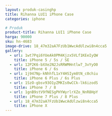 ```yaml
---
layout: produk-casinghp
title: Rihanna LUI1 iPhone Case
categories: iphone

# Produk
product-title: Rihanna LUI1 iPhone Case
harga: 90000
sku: hn-4683
image-drive: 18_47m32aA7FzUb1WwcAdUlzwi8n4cca5
gallery:
  - url: 1wt7Pqi6YUeAk0PM4Kjzx5VLf1KEeIyQW
    title: iPhone 5 / 5s / SE
  - url: 12P2K6-bXXe2N2JsRRWMHntlw7_3vYyO0
    title: iPhone 6 / 6s
  - url: 1j947Np-kNhhfL1xY4HSIym8tN_c0chiu
    title: iPhone 6 Plus / 6s Plus
  - url: 1SzO-gbsv93O1yZMKIs0wCCk-lk6izodS
    title: iPhone 7 / 8
  - url: 1gnB9stV9fNESgPHYWyrlrXZo_NnR8HpY
    title: iPhone 7 Plus / 8 Plus
  - url: 18_47m32aA7FzUb1WwcAdUlzwi8n4cca5
    title: iPhone X
---
```

